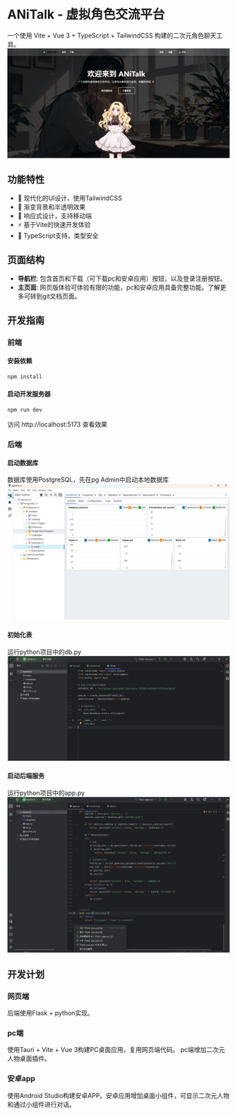 # ANiTalk - 虚拟角色交流平台

一个使用 Vite + Vue 3 + TypeScript + TailwindCSS 构建的二次元角色聊天工具。
![项目截图](./PC/frontend/virtual-charac-commu-app/home_page.png)

## 功能特性

- 🎨 现代化的UI设计，使用TailwindCSS
- 🌈 渐变背景和半透明效果
- 📱 响应式设计，支持移动端
- ⚡ 基于Vite的快速开发体验
- 🎯 TypeScript支持，类型安全

## 页面结构

- **导航栏**: 包含首页和下载（可下载pc和安卓应用）按钮，以及登录注册按钮。
- **主页面**: 网页版体验可体验有限的功能，pc和安卓应用具备完整功能。了解更多可转到git文档页面。

## 开发指南
### 前端
#### 安装依赖

```bash
npm install
```

#### 启动开发服务器

```bash
npm run dev
```

访问 http://localhost:5173 查看效果

### 后端
#### 启动数据库
数据库使用PostgreSQL，先在pg Admin中启动本地数据库
![database](./PC/frontend/virtual-charac-commu-app/database.png)

#### 初始化表
运行python项目中的db.py
![python1](./PC/frontend/virtual-charac-commu-app/python1.png)

#### 启动后端服务
运行python项目中的app.py
![python2](./PC/frontend/virtual-charac-commu-app/python2.png)
## 开发计划
### 网页端
后端使用Flask + python实现。
### pc端
使用Tauri + Vite + Vue 3构建PC桌面应用，复用网页端代码。
pc端增加二次元人物桌面插件。
### 安卓app
使用Android Studio构建安卓APP。安卓应用增加桌面小组件，可显示二次元人物和通过小组件进行对话。
